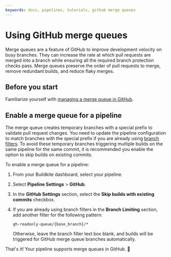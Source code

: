 ```yaml
---
keywords: docs, pipelines, tutorials, github merge queues
---
```


# Using GitHub merge queues

Merge queues are a feature of GitHub to improve development velocity on busy branches. They can increase the rate at which pull requests are merged into a branch while ensuring all the required branch protection checks pass. Merge queues preserve the order of pull requests to merge, remove redundant builds, and reduce flaky merges.

## Before you start

Familiarize yourself with [managing a merge queue in GitHub](https://docs.github.com/en/repositories/configuring-branches-and-merges-in-your-repository/configuring-pull-request-merges/managing-a-merge-queue).

## Enable a merge queue for a pipeline

The merge queue creates temporary branches with a special prefix to validate pull request changes. You need to update the pipeline configuration to match branches with the special prefix if you are already using [branch filters](/docs/pipelines/branch-configuration#pipeline-level-branch-filtering). To avoid these temporary branches triggering multiple builds on the same pipeline for the same commit, it is recommended you enable the option to skip builds on existing commits.

To enable a merge queue for a pipeline:

1. From your Buildkite dashboard, select your pipeline.
1. Select **Pipeline Settings** > **GitHub**.
1. In the **GitHub Settings** section, select the **Skip builds with existing commits** checkbox.
1. If you are already using branch filters in the **Branch Limiting** section, add another filter for the following pattern:

    ```text
    gh-readonly-queue/{base_branch}/*
    ```

    Otherwise, leave the branch filter text box blank, and builds will be triggered for GitHub merge queue branches automatically.

That's it! Your pipeline supports merge queues in GitHub. 🎉
